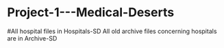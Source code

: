 # Project-1---Medical-Deserts

#All hospital files in Hospitals-SD
All old archive files concerning hospitals are in Archive-SD
